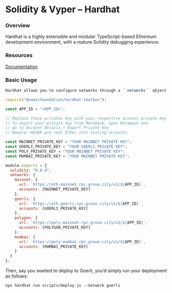 # Solidity & Vyper – Hardhat

### Overview

Hardhat is a highly extensible and modular TypeScript-based Ethereum development environment, with a mature Solidity debugging experience.

### Resources

[Documentation](https://hardhat.org/docs)

### Basic Usage

```javascript
Hardhat allows you to configure networks through a ``networks`` object exported in the ``hardhat.config.js`` file. Here’s an example of adding networks for Ethereum and Polygon, both mainnet and testnet.

require("@nomicfoundation/hardhat-toolbox");

const APP_ID = "<APP_ID>";

// Replace these privates key with your respective account private key
// To export your private key from Metamask, open Metamask and
// go to Account Details > Export Private Key
// Beware: NEVER put real Ether into testing accounts

const MAINNET_PRIVATE_KEY = "YOUR MAINNET PRIVATE KEY";
const GOERLI_PRIVATE_KEY = "YOUR GOERLI PRIVATE KEY";
const POLY_PRIVATE_KEY = "YOUR MAINNET PRIVATE KEY";
const MUMBAI_PRIVATE_KEY = "YOUR MAINNET PRIVATE KEY";

module.exports = {
  solidity: "0.8.9",
  networks: {
    mainnet: {
      url: `https://eth-mainnet.rpc.grove.city/v1/${APP_ID}`,
      accounts: [MAINNET_PRIVATE_KEY]
    },
    goerli: {
      url: `https://eth-goerli.rpc.grove.city/v1/${APP_ID}`,
      accounts: [GOERLI_PRIVATE_KEY]
    },
    polygon: {
      url: `https://poly-mainnet.rpc.grove.city/v1/${APP_ID}`,
      accounts: [POLYGON_PRIVATE_KEY]
    },
    mumbai: {
      url: `https://poly-mumbai.rpc.grove.city/v1/${APP_ID}`,
      accounts: [MUMBAI_PRIVATE_KEY]
    }
  }
};
```

Then, say you wanted to deploy to Goerli, you’d simply run your deployment as follows:

```
npx hardhat run scripts/deploy.js --network goerli
```
